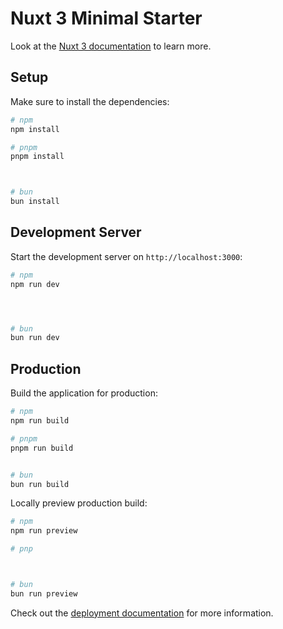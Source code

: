 # Nuxt 3 Minimal Starter

Look at the [Nuxt 3 documentation](https://nuxt.com/docs/getting-started/introduction) to learn more.

## Setup

Make sure to install the dependencies:

```bash
# npm
npm install

# pnpm
pnpm install



# bun
bun install
```

## Development Server

Start the development server on `http://localhost:3000`:

```bash
# npm
npm run dev




# bun
bun run dev
```

## Production

Build the application for production:

```bash
# npm
npm run build

# pnpm
pnpm run build


# bun
bun run build
```

Locally preview production build:

```bash
# npm
npm run preview

# pnp



# bun
bun run preview
```

Check out the [deployment documentation](https://nuxt.com/docs/getting-started/deployment) for more information.
